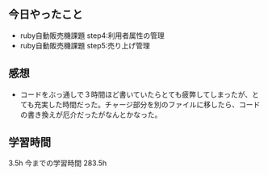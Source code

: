 ## 今日やったこと
- ruby自動販売機課題 step4:利用者属性の管理
- ruby自動販売機課題 step5:売り上げ管理

## 感想
- コードをぶっ通しで３時間ほど書いていたらとても疲弊してしまったが、とても充実した時間だった。チャージ部分を別のファイルに移したら、コードの書き換えが厄介だったがなんとかなった。

## 学習時間
3.5h 今までの学習時間 283.5h
